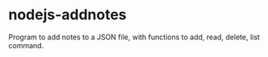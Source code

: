 # nodejs-addnotes
Program to add notes to a JSON file, with functions to add, read, delete, list command. 
